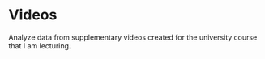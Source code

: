 # Videos
Analyze data from supplementary videos created for the university course that I am lecturing.
